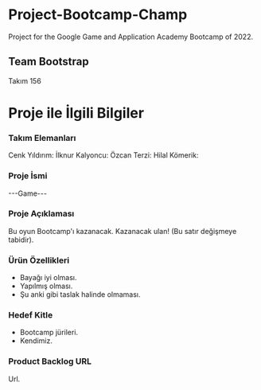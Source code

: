 # Project-Bootcamp-Champ
Project for the Google Game and Application Academy Bootcamp of 2022.
## Team Bootstrap

Takım 156

# Proje ile İlgili Bilgiler

### Takım Elemanları
Cenk Yıldırım:
İlknur Kalyoncu:
Özcan Terzi:
Hilal Kömerik:

### Proje İsmi
---Game---

### Proje Açıklaması
Bu oyun Bootcamp'ı kazanacak. Kazanacak ulan! (Bu satır değişmeye tabidir).

### Ürün Özellikleri

+ Bayağı iyi olması.
+ Yapılmış olması.
+ Şu anki gibi taslak halinde olmaması.

### Hedef Kitle

+ Bootcamp jürileri.
+ Kendimiz.

### Product Backlog URL
Url.



